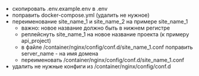 + скопировать .env.example.env в .env
+ поправить docker-compose.yml (удалить не нужное)
+ переименование site_name_1 и site_name_2 на примере site_name_1
    + важно: новое название должно быть в нижнем регистре 
    + реплейснуть site_name_1 на новое название проекта (к примеру api_project)
    + в файле /container/nginx/config/conf.d/site_name_1.conf поправить server_name - на имя домена
    + переименовать /container/nginx/config/conf.d/site_name_1.conf
+ удалить не нужные конфиги из /container/nginx/config/conf.d
    
